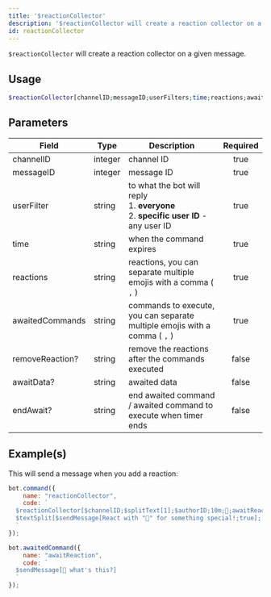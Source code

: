 ```yaml
---
title: '$reactionCollector'
description: '$reactionCollector will create a reaction collector on a given message.'
id: reactionCollector
---
```


`$reactionCollector` will create a reaction collector on a given message.

## Usage

```php
$reactionCollector[channelID;messageID;userFilters;time;reactions;awaitedCommands;removeReaction?;awaitData?;endAwait?]
```

## Parameters

| Field           | Type    | Description                                                                                                | Required |
| --------------- | ------- | ---------------------------------------------------------------------------------------------------------- |:--------:|
| channelID       | integer | channel ID                                                                                                 |   true   |
| messageID       | integer | message ID                                                                                                 |   true   |
| userFilter      | string  | to what the bot will reply <br /> 1. **everyone** <br /> 2. **specific user ID** - any user ID |   true   |
| time            | string  | when the command expires                                                                                   |   true   |
| reactions       | string  | reactions, you can separate multiple emojis with a comma ( `,` )                                           |   true   |
| awaitedCommands | string  | commands to execute, you can separate multiple emojis with a comma ( `,` )                                 |   true   |
| removeReaction? | string  | remove the reactions after the commands executed                                                           |  false   |
| awaitData?      | string  | awaited data                                                                                               |  false   |
| endAwait?       | string  | end awaited command / awaited command to execute when timer ends                                           |  false   |

## Example(s)

This will send a message when you add a reaction:

```js
bot.command({
    name: "reactionCollector",
    code: `
  $reactionCollector[$channelID;$splitText[1];$authorID;10m;👀;awaitReaction;;true]
  $textSplit[$sendMessage[React with "👀" for something special!;true]; ]
  `
});

bot.awaitedCommand({
    name: "awaitReaction",
    code: `
  $sendMessage[👀 what's this?]
  `
});
```

